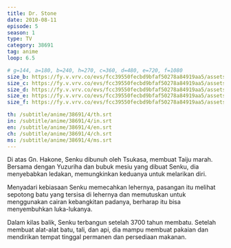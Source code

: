 ```yaml
---
title: Dr. Stone
date: 2010-08-11
episode: 5
season: 1
type: TV
category: 38691
tag: anime
loop: 6.5

# g=144, a=180, b=240, h=270, c=360, d=480, e=720, f=1080
size_b: https://fy.v.vrv.co/evs/fcc39550fecbd9bfaf50278a84919aa5/assets/78c3e5788ab85eec29267398915e910f_3700828.mp4
size_c: https://fy.v.vrv.co/evs/fcc39550fecbd9bfaf50278a84919aa5/assets/78c3e5788ab85eec29267398915e910f_3700827.mp4
size_d: https://fy.v.vrv.co/evs/fcc39550fecbd9bfaf50278a84919aa5/assets/78c3e5788ab85eec29267398915e910f_3700829.mp4
size_e: https://fy.v.vrv.co/evs/fcc39550fecbd9bfaf50278a84919aa5/assets/78c3e5788ab85eec29267398915e910f_3700830.mp4
size_f: https://fy.v.vrv.co/evs/fcc39550fecbd9bfaf50278a84919aa5/assets/78c3e5788ab85eec29267398915e910f_3700831.mp4

th: /subtitle/anime/38691/4/th.srt
in: /subtitle/anime/38691/4/in.srt
en: /subtitle/anime/38691/4/en.srt
ch: /subtitle/anime/38691/4/ch.srt
ms: /subtitle/anime/38691/4/ms.srt
---
```

Di atas Gn. Hakone, Senku dibunuh oleh Tsukasa, membuat Taiju marah. Bersama dengan Yuzuriha dan bubuk mesiu yang dibuat Senku, dia menyebabkan ledakan, memungkinkan keduanya untuk melarikan diri.

Menyadari kebiasaan Senku memecahkan lehernya, pasangan itu melihat sepotong batu yang tersisa di lehernya dan memutuskan untuk menggunakan cairan kebangkitan padanya, berharap itu bisa menyembuhkan luka-lukanya.

Dalam kilas balik, Senku terbangun setelah 3700 tahun membatu. Setelah membuat alat-alat batu, tali, dan api, dia mampu membuat pakaian dan mendirikan tempat tinggal permanen dan persediaan makanan.
